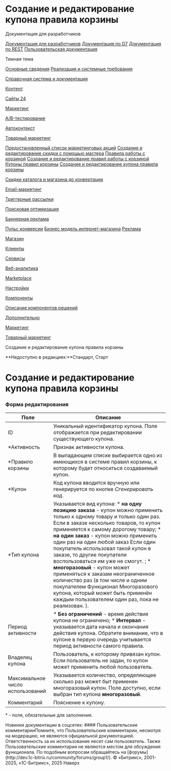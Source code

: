 # Создание и редактирование купона правила корзины

Документация для разработчиков

[Документация для разработчиков](https://dev.1c-bitrix.ru/api_help/)
[Документация по D7](https://dev.1c-bitrix.ru/api_d7/)
[Документация по REST](https://dev.1c-bitrix.ru/rest_help/)
[Пользовательская документация](https://dev.1c-bitrix.ru/user_help/)

Темная тема

[Основные сведения](/user_help/index.php)
[Реализация и системные требования](/user_help/reqintro.php)

[Справочная система и документация](/user_help/help/index.php)

[Контент](/user_help/content/index.php)

[Сайты 24](/user_help/sites24/index.php)

[Маркетинг](/user_help/marketing/index.php)

[A/B-тестирование](/user_help/marketing/ab_testing/index.php)

[Автоконтекст](/user_help/marketing/context_adv/index.php)

[Товарный маркетинг](/user_help/marketing/discounts/index.php)

[Предустановленный список маркетинговых акций](/user_help/marketing/discounts/sale_discount_preset_list.php)
[Создание и редактирование скидки с помощью мастера](/user_help/marketing/discounts/sale_discount_preset_detail.php)
[Правила работы с корзиной](/user_help/marketing/discounts/sale_discount.php)
[Создание и редактирование правил работы с корзиной](/user_help/marketing/discounts/sale_discount_edit.php)
[Купоны правил корзины](/user_help/marketing/discounts/sale_discount_coupons.php)
[Создание и редактирование купона правила корзины](/user_help/marketing/discounts/sale_discount_coupon_edit.php)

[Скидки каталога и магазина до конвертации](/user_help/marketing/discounts/marketing_old/index.php)

[Email-маркетинг](/user_help/marketing/sender/index.php)

[Триггерные рассылки](/user_help/marketing/triggered_emails/index.php)

[Поисковая оптимизация](/user_help/marketing/seo/index.php)

[Баннерная реклама](/user_help/marketing/advertising/index.php)

[Пульс конверсии](/user_help/marketing/conversion_pulse.php)
[Бизнес модель интернет-магазина](/user_help/marketing/web_store_business_model.php)
[Реклама](/user_help/marketing/ads.php)

[Магазин](/user_help/store/index.php)

[Клиенты](/user_help/clients/index.php)

[Сервисы](/user_help/service/index.php)

[Веб-аналитика](/user_help/statistic/index.php)

[Marketplace](/user_help/marketplace/index.php)

[Настройки](/user_help/settings/index.php)

[Компоненты](/user_help/components/index.php)

[Описание компонентов решений](/user_help/description_decisions/index.php)

[Дополнительно](/user_help/additional/index.php)

[Маркетинг](/user_help/marketing/index.php)

[Товарный маркетинг](/user_help/marketing/discounts/index.php)

Создание и редактирование купона правила корзины

**Недоступно в редакциях:**Стандарт, Старт

# Создание и редактирование купона правила корзины

### Форма редактирования

| Поле | Описание |
| --- | --- |
| ID | Уникальный идентификатор купона. Поле отображается при редактировании существующего купона. |
| \*Активность | Признак активности купона. |
| \*Правило корзины | В выпадающем списке выбирается одно из имеющихся в системе правил корзины, к которому будет относиться создаваемый купон. |
| \*Купон | Код купона вводится вручную или генерируется по кнопке *Сгенерировать код*. |
| \*Тип купона | Указывается вид купона:  * **на одну позицию заказа** - купон можно применить только к одному товару и только один раз. Если в заказе несколько товаров, то купон применяется к самому дорогому товару; * **на один заказ** - купон можно применить один раз на   один любой заказ      Если один покупатель использовал такой купон в заказе, то другие покупатели воспользоваться им уже не смогут.   ; * **многоразовый** - купон может применяться к заказам неограниченное количество раз (в том числе и   одним покупателем      Функционал Многоразового купона, который может быть применён каждым пользователем один раз, пока не реализован.   ).      | Ещё раз об использовании многоразовых купонов |   | --- |   | + Обратите внимание на поля **Владелец купона** и **Максимальное число использований**:        coupon.png    - Если указан Владелец, но не число использований - сколько угодно заказов с этим купоном может сделать только он.   - Если прописано Максимальное число использований, но не Владелец - столько заказов с этим купоном может быть создано любым покупателем.   - Если указаны оба параметра, то конкретный клиент сможет ограниченное число заказав сделать с этим купоном. + Не забывайте проверять условия самой скидки и подпадают ли под эти условия покупатели, на которых выписывается купон. Например, если покупатель принадлежит к группе **Розничные покупатели**, а условия скидки распространяются только на **Оптовиков**, то купон не сработает. | |
| Период активности | * **Без ограничений** - время действия купона не ограничено; * **Интервал** - указывается дата начала и окончания действия купона.  Обратите внимание, что в купоне в первую очередь учитывается период активности самого правила. |
| Владелец купона | Пользователь, к которому привязан купон. Если пользователь не задан, то купон может применить любой пользователь. |
| Максимальное число использований | Указывается количество, определяющее сколько раз может быт применен многоразовый купон. Поле доступно, если выбран тип купона **многоразовый**. |
| Комментарий | Пояснение к купону. |

\* - поля, обязательные для заполнения.

<!--
<h2>Кнопки управления

| Кнопка | Описание |
| --- | --- |
| Сохранить | Сохранение внесённых изменений. Переход на страницу со списком купонов. |
| Применить | Применение внесённых изменений. Продолжение редактирования параметров купона. |
| Отменить | Отмена внесённых изменений. Возврат первоначальных значений параметров. |

--!>

Новинки документации в соцсетях:

#### Пользовательские комментарииПомните, что Пользовательские комментарии, несмотря на модерацию, не являются официальной документацией. Ответственность за их использование несет сам пользователь. Также Пользовательские комментарии не являются местом для обсуждения функционала. По подобным вопросам обращайтесь на [форумы](http://dev.1c-bitrix.ru/community/forums/group1/).

© «Битрикс», 2001-2025, «1С-Битрикс», 2025

Наверх